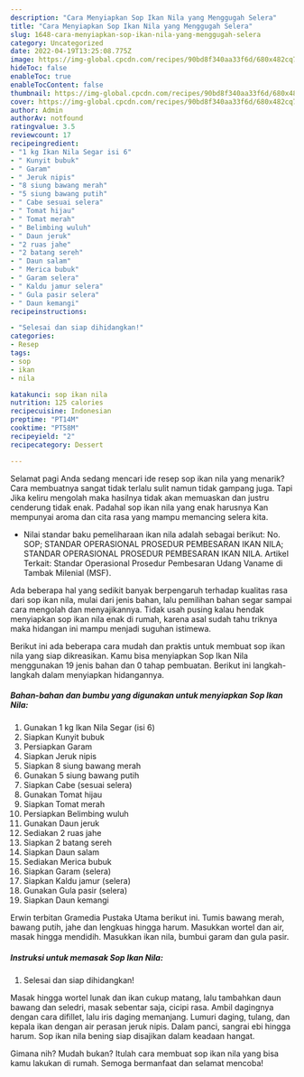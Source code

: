 ```yaml
---
description: "Cara Menyiapkan Sop Ikan Nila yang Menggugah Selera"
title: "Cara Menyiapkan Sop Ikan Nila yang Menggugah Selera"
slug: 1648-cara-menyiapkan-sop-ikan-nila-yang-menggugah-selera
category: Uncategorized
date: 2022-04-19T13:25:08.775Z
image: https://img-global.cpcdn.com/recipes/90bd8f340aa33f6d/680x482cq70/sop-ikan-nila-foto-resep-utama.jpg
hideToc: false
enableToc: true
enableTocContent: false
thumbnail: https://img-global.cpcdn.com/recipes/90bd8f340aa33f6d/680x482cq70/sop-ikan-nila-foto-resep-utama.jpg
cover: https://img-global.cpcdn.com/recipes/90bd8f340aa33f6d/680x482cq70/sop-ikan-nila-foto-resep-utama.jpg
author: Admin
authorAv: notfound
ratingvalue: 3.5
reviewcount: 17
recipeingredient:
- "1 kg Ikan Nila Segar isi 6"
- " Kunyit bubuk"
- " Garam"
- " Jeruk nipis"
- "8 siung bawang merah"
- "5 siung bawang putih"
- " Cabe sesuai selera"
- " Tomat hijau"
- " Tomat merah"
- " Belimbing wuluh"
- " Daun jeruk"
- "2 ruas jahe"
- "2 batang sereh"
- " Daun salam"
- " Merica bubuk"
- " Garam selera"
- " Kaldu jamur selera"
- " Gula pasir selera"
- " Daun kemangi"
recipeinstructions:

- "Selesai dan siap dihidangkan!"
categories:
- Resep
tags:
- sop
- ikan
- nila

katakunci: sop ikan nila 
nutrition: 125 calories
recipecuisine: Indonesian
preptime: "PT14M"
cooktime: "PT58M"
recipeyield: "2"
recipecategory: Dessert

---
```



Selamat pagi Anda sedang mencari ide resep sop ikan nila yang menarik? Cara membuatnya sangat tidak terlalu sulit namun tidak gampang juga. Tapi Jika keliru mengolah maka hasilnya tidak akan memuaskan dan justru cenderung tidak enak. Padahal sop ikan nila yang enak harusnya Kan mempunyai aroma dan cita rasa yang mampu memancing selera kita.


- Nilai standar baku pemeliharaan ikan nila adalah sebagai berikut: No. SOP; STANDAR OPERASIONAL PROSEDUR PEMBESARAN IKAN NILA; STANDAR OPERASIONAL PROSEDUR PEMBESARAN IKAN NILA. Artikel Terkait: Standar Operasional Prosedur Pembesaran Udang Vaname di Tambak Milenial (MSF).

Ada beberapa hal yang sedikit banyak berpengaruh terhadap kualitas rasa dari sop ikan nila, mulai dari jenis bahan, lalu pemilihan bahan segar sampai cara mengolah dan menyajikannya. Tidak usah pusing kalau hendak menyiapkan sop ikan nila enak di rumah, karena asal sudah tahu triknya maka hidangan ini mampu menjadi suguhan istimewa.


Berikut ini ada beberapa cara mudah dan praktis untuk membuat sop ikan nila yang siap dikreasikan. Kamu bisa menyiapkan Sop Ikan Nila menggunakan 19 jenis bahan dan 0 tahap pembuatan. Berikut ini langkah-langkah dalam menyiapkan hidangannya.

<!--inarticleads1-->

##### Bahan-bahan dan bumbu yang digunakan untuk menyiapkan Sop Ikan Nila:

1. Gunakan 1 kg Ikan Nila Segar (isi 6)
1. Siapkan  Kunyit bubuk
1. Persiapkan  Garam
1. Siapkan  Jeruk nipis
1. Siapkan 8 siung bawang merah
1. Gunakan 5 siung bawang putih
1. Siapkan  Cabe (sesuai selera)
1. Gunakan  Tomat hijau
1. Siapkan  Tomat merah
1. Persiapkan  Belimbing wuluh
1. Gunakan  Daun jeruk
1. Sediakan 2 ruas jahe
1. Siapkan 2 batang sereh
1. Siapkan  Daun salam
1. Sediakan  Merica bubuk
1. Siapkan  Garam (selera)
1. Siapkan  Kaldu jamur (selera)
1. Gunakan  Gula pasir (selera)
1. Siapkan  Daun kemangi


Erwin terbitan Gramedia Pustaka Utama berikut ini. Tumis bawang merah, bawang putih, jahe dan lengkuas hingga harum. Masukkan wortel dan air, masak hingga mendidih. Masukkan ikan nila, bumbui garam dan gula pasir. 

<!--inarticleads2-->

##### Instruksi untuk memasak Sop Ikan Nila:


1. Selesai dan siap dihidangkan!

Masak hingga wortel lunak dan ikan cukup matang, lalu tambahkan daun bawang dan seledri, masak sebentar saja, cicipi rasa. Ambil dagingnya dengan cara difillet, lalu iris daging memanjang. Lumuri daging, tulang, dan kepala ikan dengan air perasan jeruk nipis. Dalam panci, sangrai ebi hingga harum. Sop ikan nila bening siap disajikan dalam keadaan hangat. 

Gimana nih? Mudah bukan? Itulah cara membuat sop ikan nila yang bisa kamu lakukan di rumah. Semoga bermanfaat dan selamat mencoba!
